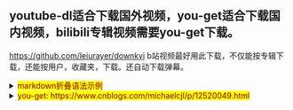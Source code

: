 youtube-dl适合下载国外视频，you-get适合下载国内视频，bilibili专辑视频需要you-get下载。
---
https://github.com/leiurayer/downkyi b站视频最好用此下载，不仅能按专辑下载，还能按用户，收藏夹，下载。还自动下载弹幕。

<details>
  <summary><mark><font color=darkred>markdown折叠语法示例</font></mark></summary>
  <p> - 测试 测试测试</p>
  <pre><code>  
    for i in a:
    print(i)
  </code></pre>
</details>

<details>
  <summary><mark><font color=darkred>you-get: https://www.cnblogs.com/michaelcjl/p/12520049.html</font></mark></summary>
  <p>you-get 下载B站上的视频
安装you-get
pip install you-get
安装好后，我们可以查看一下you-get的参数
you-get -h
视频下载
单个视频下载
CMD下载

you-get -o /data/Download https://www.bilibili.com/video/av93104638?p=1
其中：-o /data/Download表示输出路径，加入这个路径不存在，you-get会帮助你自动新建这个路径，后面接的https://www.bilibili.com/video/av93104638?p=1，是哔哩哔哩上面的一个视频，这条命令会帮助你下载这个视频到/data/Download路径下

Python脚本下载

import sys
from you_get import common as you_get                #导入you-get库

directory = '/data/Download'                          #设置下载目录
url = 'https://www.bilibili.com/video/av93104638?p=1'      #需要下载的视频地址
sys.argv = ['you-get', '-o', directory, url]          #sys传递参数执行下载，就像在命令行一样；‘-o’后面跟保存目录。
you_get.main()

多个视频批量下载
CMD下载
很多时候，B站上面的视频不止一个,而是包含一整个视频选集序列,假如我们想下载整个序列,可以使用下面的命令

you-get -o /data/Download https://www.bilibili.com/video/av93104638?p=1 -l
批量下载，只是在单个视频下载命令的后面，添加了-l，l表示list，意味着按照列表全部下载

Python脚本下载

import sys
from you_get import common as you_get                #导入you-get库

directory = '/data/Download'                          #设置下载目录
url = 'https://www.bilibili.com/video/av93104638?p=1'      #需要下载的视频地址
sys.argv = ['you-get', '-o', directory, url, '-l']          #sys传递参数执行下载，就像在命令行一样；‘-o’后面跟保存目录。
you_get.main()</p>
  <pre><code>  
  you-get 下载B站上的视频
安装you-get
pip install you-get
安装好后，我们可以查看一下you-get的参数
you-get -h
视频下载
单个视频下载
CMD下载

you-get -o /data/Download https://www.bilibili.com/video/av93104638?p=1
其中：-o /data/Download表示输出路径，加入这个路径不存在，you-get会帮助你自动新建这个路径，后面接的https://www.bilibili.com/video/av93104638?p=1，是哔哩哔哩上面的一个视频，这条命令会帮助你下载这个视频到/data/Download路径下

Python脚本下载

import sys
from you_get import common as you_get                #导入you-get库

directory = '/data/Download'                          #设置下载目录
url = 'https://www.bilibili.com/video/av93104638?p=1'      #需要下载的视频地址
sys.argv = ['you-get', '-o', directory, url]          #sys传递参数执行下载，就像在命令行一样；‘-o’后面跟保存目录。
you_get.main()

多个视频批量下载
CMD下载
很多时候，B站上面的视频不止一个,而是包含一整个视频选集序列,假如我们想下载整个序列,可以使用下面的命令

you-get -o /data/Download https://www.bilibili.com/video/av93104638?p=1 -l
批量下载，只是在单个视频下载命令的后面，添加了-l，l表示list，意味着按照列表全部下载

Python脚本下载

import sys
from you_get import common as you_get                #导入you-get库

directory = '/data/Download'                          #设置下载目录
url = 'https://www.bilibili.com/video/av93104638?p=1'      #需要下载的视频地址
sys.argv = ['you-get', '-o', directory, url, '-l']          #sys传递参数执行下载，就像在命令行一样；‘-o’后面跟保存目录。
you_get.main()
  </code></pre>
</details>